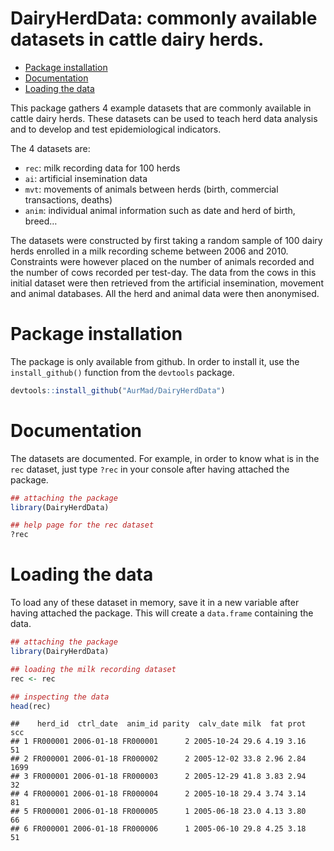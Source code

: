 DairyHerdData: commonly available datasets in cattle dairy herds.
================

- [Package installation](#package-installation)
- [Documentation](#documentation)
- [Loading the data](#loading-the-data)

This package gathers 4 example datasets that are commonly available in
cattle dairy herds. These datasets can be used to teach herd data
analysis and to develop and test epidemiological indicators.

The 4 datasets are:

- `rec`: milk recording data for 100 herds
- `ai`: artificial insemination data
- `mvt`: movements of animals between herds (birth, commercial
  transactions, deaths)
- `anim`: individual animal information such as date and herd of birth,
  breed…

The datasets were constructed by first taking a random sample of 100
dairy herds enrolled in a milk recording scheme between 2006 and 2010.
Constraints were however placed on the number of animals recorded and
the number of cows recorded per test-day. The data from the cows in this
initial dataset were then retrieved from the artificial insemination,
movement and animal databases. All the herd and animal data were then
anonymised.

# Package installation

The package is only available from github. In order to install it, use
the `install_github()` function from the `devtools` package.

``` r
devtools::install_github("AurMad/DairyHerdData")
```

# Documentation

The datasets are documented. For example, in order to know what is in
the `rec` dataset, just type `?rec` in your console after having
attached the package.

``` r
## attaching the package
library(DairyHerdData)

## help page for the rec dataset
?rec
```

# Loading the data

To load any of these dataset in memory, save it in a new variable after
having attached the package. This will create a `data.frame` containing
the data.

``` r
## attaching the package
library(DairyHerdData)

## loading the milk recording dataset
rec <- rec

## inspecting the data
head(rec)
```

    ##    herd_id  ctrl_date  anim_id parity  calv_date milk  fat prot  scc
    ## 1 FR000001 2006-01-18 FR000001      2 2005-10-24 29.6 4.19 3.16   51
    ## 2 FR000001 2006-01-18 FR000002      2 2005-12-02 33.8 2.96 2.84 1699
    ## 3 FR000001 2006-01-18 FR000003      2 2005-12-29 41.8 3.83 2.94   32
    ## 4 FR000001 2006-01-18 FR000004      2 2005-10-18 29.4 3.74 3.14   81
    ## 5 FR000001 2006-01-18 FR000005      1 2005-06-18 23.0 4.13 3.80   66
    ## 6 FR000001 2006-01-18 FR000006      1 2005-06-10 29.8 4.25 3.18   51
